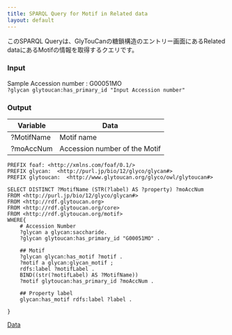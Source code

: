 ```yaml
---
title: SPARQL Query for Motif in Related data
layout: default
---
```

このSPARQL Queryは、GlyTouCanの糖鎖構造のエントリー画面にあるRelated dataにあるMotifの情報を取得するクエリです。

### Input
Sample Accession number : G00051MO  
`?glycan glytoucan:has_primary_id "Input Accession number"`


### Output
| Variable | Data|
|---------|------|
| ?MotifName | Motif name |
| ?moAccNum | Accession number of the Motif |

```
PREFIX foaf: <http://xmlns.com/foaf/0.1/>
PREFIX glycan:  <http://purl.jp/bio/12/glyco/glycan#>
PREFIX glytoucan:  <http://www.glytoucan.org/glyco/owl/glytoucan#>

SELECT DISTINCT ?MotifName (STR(?label) AS ?property) ?moAccNum
FROM <http://purl.jp/bio/12/glyco/glycan#>
FROM <http://rdf.glytoucan.org>
FROM <http://rdf.glytoucan.org/core>
FROM <http://rdf.glytoucan.org/motif>
WHERE{
    # Accession Number
    ?glycan a glycan:saccharide.
    ?glycan glytoucan:has_primary_id "G00051MO" .

    ## Motif
    ?glycan glycan:has_motif ?motif .
    ?motif a glycan:glycan_motif ;
    rdfs:label ?motifLabel .
    BIND((str(?motifLabel) AS ?MotifName))
    ?motif glytoucan:has_primary_id ?moAccNum .

	## Property label
    glycan:has_motif rdfs:label ?label .

}
```
[Data](http://beta.ts.glytoucan.org/sparql?default-graph-uri=&query=PREFIX+foaf%3A+%3Chttp%3A%2F%2Fxmlns.com%2Ffoaf%2F0.1%2F%3E%0D%0APREFIX+glycan%3A++%3Chttp%3A%2F%2Fpurl.jp%2Fbio%2F12%2Fglyco%2Fglycan%23%3E%0D%0APREFIX+glytoucan%3A++%3Chttp%3A%2F%2Fwww.glytoucan.org%2Fglyco%2Fowl%2Fglytoucan%23%3E%0D%0A%0D%0ASELECT+DISTINCT+%3FMotifName+%28STR%28%3Flabel%29+AS+%3Fproperty%29+%3FmoAccNum%0D%0AFROM+%3Chttp%3A%2F%2Fpurl.jp%2Fbio%2F12%2Fglyco%2Fglycan%23%3E%0D%0AFROM+%3Chttp%3A%2F%2Frdf.glytoucan.org%3E%0D%0AFROM+%3Chttp%3A%2F%2Frdf.glytoucan.org%2Fcore%3E%0D%0AFROM+%3Chttp%3A%2F%2Frdf.glytoucan.org%2Fmotif%3E%0D%0AWHERE{%0D%0A++++%23+Accession+Number%0D%0A++++%3Fglycan+a+glycan%3Asaccharide.%0D%0A++++%3Fglycan+glytoucan%3Ahas_primary_id+%22G00051MO%22+.%0D%0A%0D%0A++++%23%23+Motif%0D%0A++++%3Fglycan+%3Frelation+%3Fmotif+.%0D%0A++++%3Fglycan+glycan%3Ahas_motif+%3Fmotif+.%0D%0A++++%3Fmotif+a+glycan%3Aglycan_motif+%3B%0D%0A++++rdfs%3Alabel+%3FmotifLabel+.%0D%0A++++BIND%28%28str%28%3FmotifLabel%29+AS+%3FMotifName%29%29%0D%0A++++%3Fmotif+glytoucan%3Ahas_primary_id+%3FmoAccNum+.%0D%0A%0D%0A++++glycan%3Ahas_motif+rdfs%3Alabel+%3Flabel+.%0D%0A%0D%0A}%0D%0A%0D%0A%0D%0A&format=text%2Fhtml&timeout=0&debug=on)
